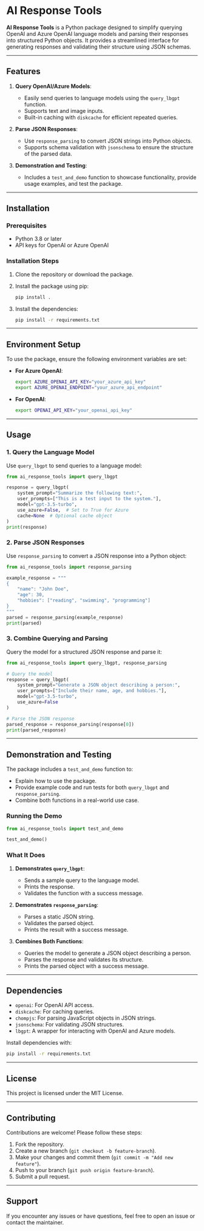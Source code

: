 # AI Response Tools

**AI Response Tools** is a Python package designed to simplify querying OpenAI and Azure OpenAI language models and parsing their responses into structured Python objects. It provides a streamlined interface for generating responses and validating their structure using JSON schemas.

---

## **Features**

1. **Query OpenAI/Azure Models**:
   - Easily send queries to language models using the `query_lbgpt` function.
   - Supports text and image inputs.
   - Built-in caching with `diskcache` for efficient repeated queries.

2. **Parse JSON Responses**:
   - Use `response_parsing` to convert JSON strings into Python objects.
   - Supports schema validation with `jsonschema` to ensure the structure of the parsed data.

3. **Demonstration and Testing**:
   - Includes a `test_and_demo` function to showcase functionality, provide usage examples, and test the package.

---

## **Installation**

### Prerequisites
- Python 3.8 or later
- API keys for OpenAI or Azure OpenAI

### Installation Steps
1. Clone the repository or download the package.
2. Install the package using pip:
   ```bash
   pip install .
   ```

3. Install the dependencies:
   ```bash
   pip install -r requirements.txt
   ```

---

## **Environment Setup**

To use the package, ensure the following environment variables are set:
- **For Azure OpenAI**:
  ```bash
  export AZURE_OPENAI_API_KEY="your_azure_api_key"
  export AZURE_OPENAI_ENDPOINT="your_azure_api_endpoint"
  ```
- **For OpenAI**:
  ```bash
  export OPENAI_API_KEY="your_openai_api_key"
  ```

---

## **Usage**

### 1. **Query the Language Model**
Use `query_lbgpt` to send queries to a language model:
```python
from ai_response_tools import query_lbgpt

response = query_lbgpt(
    system_prompt="Summarize the following text:",
    user_prompts=["This is a test input to the system."],
    model="gpt-3.5-turbo",
    use_azure=False,  # Set to True for Azure
    cache=None  # Optional cache object
)
print(response)
```

### 2. **Parse JSON Responses**
Use `response_parsing` to convert a JSON response into a Python object:
```python
from ai_response_tools import response_parsing

example_response = """
{
    "name": "John Doe",
    "age": 30,
    "hobbies": ["reading", "swimming", "programming"]
}
"""
parsed = response_parsing(example_response)
print(parsed)
```

### 3. **Combine Querying and Parsing**
Query the model for a structured JSON response and parse it:
```python
from ai_response_tools import query_lbgpt, response_parsing

# Query the model
response = query_lbgpt(
    system_prompt="Generate a JSON object describing a person:",
    user_prompts=["Include their name, age, and hobbies."],
    model="gpt-3.5-turbo",
    use_azure=False
)

# Parse the JSON response
parsed_response = response_parsing(response[0])
print(parsed_response)
```

---

## **Demonstration and Testing**

The package includes a `test_and_demo` function to:
- Explain how to use the package.
- Provide example code and run tests for both `query_lbgpt` and `response_parsing`.
- Combine both functions in a real-world use case.

### Running the Demo
```python
from ai_response_tools import test_and_demo

test_and_demo()
```

### What It Does
1. **Demonstrates `query_lbgpt`**:
   - Sends a sample query to the language model.
   - Prints the response.
   - Validates the function with a success message.

2. **Demonstrates `response_parsing`**:
   - Parses a static JSON string.
   - Validates the parsed object.
   - Prints the result with a success message.

3. **Combines Both Functions**:
   - Queries the model to generate a JSON object describing a person.
   - Parses the response and validates its structure.
   - Prints the parsed object with a success message.

---

## **Dependencies**
- `openai`: For OpenAI API access.
- `diskcache`: For caching queries.
- `chompjs`: For parsing JavaScript objects in JSON strings.
- `jsonschema`: For validating JSON structures.
- `lbgpt`: A wrapper for interacting with OpenAI and Azure models.

Install dependencies with:
```bash
pip install -r requirements.txt
```

---

## **License**
This project is licensed under the MIT License.

---

## **Contributing**
Contributions are welcome! Please follow these steps:
1. Fork the repository.
2. Create a new branch (`git checkout -b feature-branch`).
3. Make your changes and commit them (`git commit -m "Add new feature"`).
4. Push to your branch (`git push origin feature-branch`).
5. Submit a pull request.

---

## **Support**
If you encounter any issues or have questions, feel free to open an issue or contact the maintainer.
